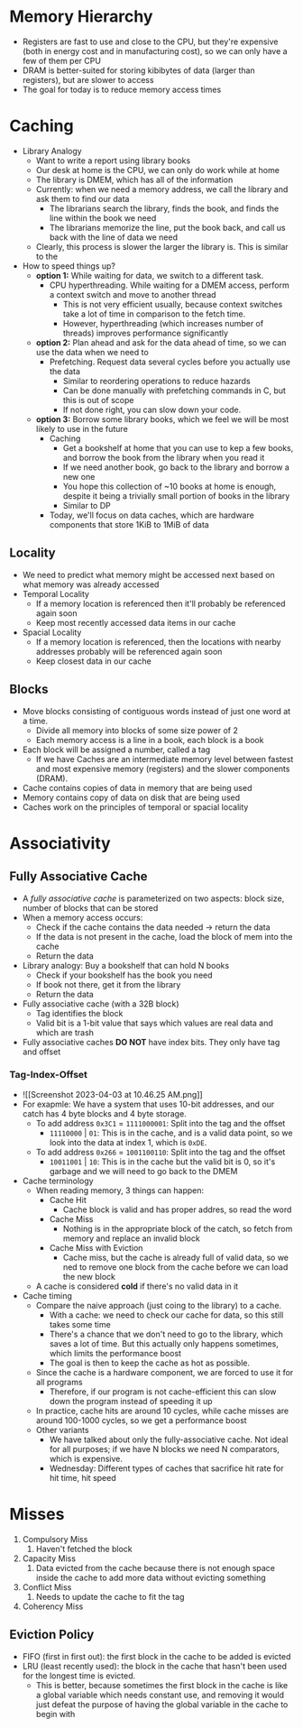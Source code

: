 # Memory Hierarchy
* Registers are fast to use and close to the CPU, but they're expensive (both in energy cost and in manufacturing cost), so we can only have a few of them per CPU
* DRAM is better-suited for storing kibibytes of data (larger than registers), but are slower to access
* The goal for today is to reduce memory access times
# Caching
* Library Analogy
	* Want to write a report using library books
	* Our desk at home is the CPU, we can only do work while at home
	* The library is DMEM, which has all of the information
	* Currently: when we need a memory address, we call the library and ask them to find our data
		* The librarians search the library, finds the book, and finds the line within the book we need
		* The librarians memorize the line, put the book back, and call us back with the line of data we need
	* Clearly, this process is slower the larger the library is. This is similar to the 
* How to speed things up?
	* **option 1:** While waiting for data, we switch to a different task.
		* CPU hyperthreading. While waiting for a DMEM access, perform a context switch and move to another thread
			* This is not very efficient usually, because context switches take a lot of time in comparison to the fetch time. 
			* However, hyperthreading (which increases number of threads) improves performance significantly
	* **option 2:** Plan ahead and ask for the data ahead of time, so we can use the data when we need to
		* Prefetching. Request data several cycles before you actually use the data
			* Similar to reordering operations to reduce hazards
			* Can be done manually with prefetching commands in C, but this is out of scope
			* If not done right, you can slow down your code.
	* **option 3:** Borrow some library books, which we feel we will be most likely to use in the future
		* Caching
			* Get a bookshelf at home that you can use to kep a few books, and borrow the book from the library when you read it
			* If we need another book, go back to the library and borrow a new one
			* You hope this collection of ~10 books at home is enough, despite it being a trivially small portion of books in the library
			* Similar to DP
		* Today, we'll focus on data caches, which are hardware components that store 1KiB to 1MiB of data
## Locality
* We need to predict what memory might be accessed next based on what memory was already accessed
* Temporal Locality
	* If a memory location is referenced then it'll probably be referenced again soon
	* Keep most recently accessed data items in our cache
* Spacial Locality
	* If a memory location is referenced, then the locations with nearby addresses probably will be referenced again soon
	* Keep closest data in our cache
## Blocks
* Move blocks consisting of contiguous words instead of just one word at a time.
	* Divide all memory into blocks of some size power of 2
	* Each memory access is a line in a book, each block is a book
* Each block will be assigned a number, called a tag
	* If we have 
Caches are an intermediate memory level between fastest and most expensive memory (registers) and the slower components (DRAM).
* Cache contains copies of data in memory that are being used
* Memory contains copy of data on disk that are being used
* Caches work on the principles of temporal or spacial locality
# Associativity

## Fully Associative Cache
* A *fully associative cache* is parameterized on two aspects: block size, number of blocks that can be stored
* When a memory access occurs:
	* Check if the cache contains the data needed -> return the data
	* If the data is not present in the cache, load the block of mem into the cache
	* Return the data
* Library analogy: Buy a bookshelf that can hold N books
	* Check if your bookshelf has the book you need
	* If book not there, get it from the library
	* Return the data
* Fully associative cache (with a 32B block)
	* Tag identifies the block
	* Valid bit is a 1-bit value that says which values are real data and which are trash
* Fully associative caches **DO NOT** have index bits. They only have tag and offset
### Tag-Index-Offset
* ![[Screenshot 2023-04-03 at 10.46.25 AM.png]]
* For exapmle: We have a system that uses 10-bit addresses, and our catch has 4 byte blocks and 4 byte storage.
	* To add address `0x3C1` = `1111000001`: Split into the tag and the offset
		* `11110000` | `01`: This is in the cache, and is a valid data point, so we look into the data at index 1, which is `0xDE`.
	* To add address `0x266` = `1001100110`: Split into the tag and the offset
		* `10011001` | `10`: This is in the cache but the valid bit is 0, so it's garbage and we will need to go back to the DMEM
* Cache terminology
	* When reading memory, 3 things can happen:
		* Cache Hit
			* Cache block is valid and has proper addres, so read the word
		* Cache Miss
			* Nothing is in the appropriate block of the catch, so fetch from memory and replace an invalid block
		* Cache Miss with Eviction
			* Cache miss, but the cache is already full of valid data, so we ned to remove one block from the cache before we can load the new block
	* A cache is considered **cold** if there's no valid data in it
* Cache timing
	* Compare the naive approach (just coing to the library) to a cache.
		* With a cache: we need to check our cache for data, so this still takes some time
		* There's a chance that we don't need to go to the library, which saves a lot of time. But this actually only happens sometimes, which limits the performance boost
		* The goal is then to keep the cache as hot as possible.
	* Since the cache is a hardware component, we are forced to use it for all programs
		* Therefore, if our program is not cache-efficient this can slow down the program instead of speeding it up
	* In practice, cache hits are around 10 cycles, while cache misses are around 100-1000 cycles, so we get a performance boost
	* Other variants
		* We have talked about only the fully-associative cache. Not ideal for all purposes; if we have N blocks we need N comparators, which is expensive.
		* Wednesday: Different types of caches that sacrifice hit rate for hit time, hit speed
# Misses
1. Compulsory Miss
	1. Haven't fetched the block
2. Capacity Miss
	1. Data evicted from the cache because there is not enough space inside the cache to add more data without evicting something
3. Conflict Miss
	1. Needs to update the cache to fit the tag
4. Coherency Miss
## Eviction Policy
* FIFO (first in first out): the first block in the cache to be added is evicted
* LRU (least recently used): the block in the cache that hasn't been used for the longest time is evicted.
	* This is better, because sometimes the first block in the cache is like a global variable which needs constant use, and removing it would just defeat the purpose of having the global variable in the cache to begin with